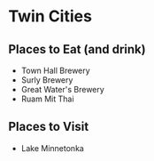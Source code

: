 # Twin Cities

## Places to Eat  (and drink)
- Town Hall Brewery
- Surly Brewery
- Great Water's Brewery
- Ruam Mit Thai

## Places to Visit
- Lake Minnetonka